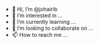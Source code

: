 - 👋 Hi, I’m @johairib
- 👀 I’m interested in ...
- 🌱 I’m currently learning ...
- 💞️ I’m looking to collaborate on ...
- 📫 How to reach me ...

<!---
johairib/johairib is a ✨ special ✨ repository because its `README.md` (this file) appears on your GitHub profile.
You can click the Preview link to take a look at your changes.
--->
